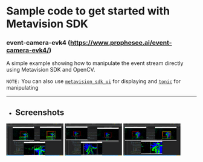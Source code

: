 # Sample code to get started with Metavision SDK 
### event-camera-evk4 (https://www.prophesee.ai/event-camera-evk4/)

A simple example showing how to manipulate the event stream directly using Metavision SDK and OpenCV.

`NOTE:`
You can also use [`metavision_sdk_ui`](https://docs.prophesee.ai/stable/get_started/get_started_python.html) for displaying and [`tonic`](https://github.com/neuromorphs/tonic) for manipulating

---

- ## **Screenshots**
  
<img src="img/1.png" style="width:30%;"/>
<img src="img/2.png" style="width:30%;"/>
<img src="img/3.png" style="width:30%;"/>